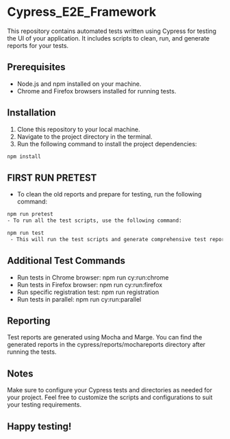 # Cypress_E2E_Framework
This repository contains automated tests written using Cypress for testing the UI of your application. It includes scripts to clean, run, and generate reports for your tests.

## Prerequisites

- Node.js and npm installed on your machine.
- Chrome and Firefox browsers installed for running tests.

## Installation

1. Clone this repository to your local machine.
2. Navigate to the project directory in the terminal.
3. Run the following command to install the project dependencies:

```sh
npm install
```

## FIRST RUN PRETEST
- To clean the old reports and prepare for testing, run the following command:

```sh
npm run pretest
- To run all the test scripts, use the following command:
```
```sh
npm run test
 - This will run the test scripts and generate comprehensive test reports.
```
## Additional Test Commands
 - Run tests in Chrome browser: npm run cy:run:chrome
 - Run tests in Firefox browser: npm run cy:run:firefox
 - Run specific registration test: npm run registration
 - Run tests in parallel: npm run cy:run:parallel

## Reporting
Test reports are generated using Mocha and Marge. You can find the generated reports in the cypress/reports/mochareports directory after running the tests.

## Notes
Make sure to configure your Cypress tests and directories as needed for your project.
Feel free to customize the scripts and configurations to suit your testing requirements.
## Happy testing!

